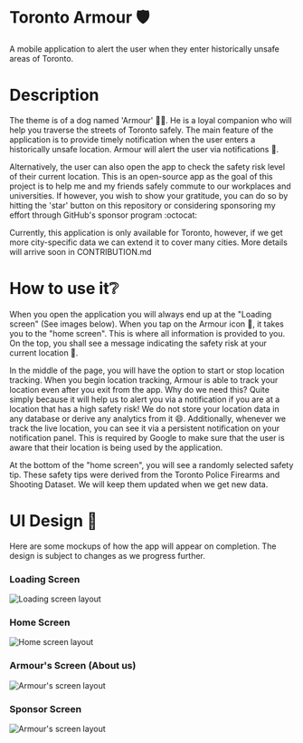 # Toronto Armour 🛡️
A mobile application to alert the user when they enter historically unsafe areas of Toronto.

# Description
The theme is of a dog named 'Armour' 🐕‍🦺. He is a loyal companion who will help you traverse the streets of Toronto safely. The main feature of the application is to provide timely notification when the user enters a historically unsafe location. Armour will alert the user via notifications 🔔.

Alternatively, the user can also open the app to check the safety risk level of their current location. This is an open-source app as the goal of this project is to help me and my friends safely commute to our workplaces and universities. If however, you wish to show your gratitude, you can do so by hitting the 'star' button on this repository or considering sponsoring my effort through GitHub's sponsor program :octocat:

Currently, this application is only available for Toronto, however, if we get more city-specific data we can extend it to cover many cities. More details will arrive soon in CONTRIBUTION.md

# How to use it❔
When you open the application you will always end up at the "Loading screen" (See images below). When you tap on the Armour icon 🦮, it takes you to the "home screen". This is where all information is provided to you. On the top, you shall see a message indicating the safety risk at your current location 📍.

In the middle of the page, you will have the option to start or stop location tracking. When you begin location tracking, Armour is able to track your location even after you exit from the app. Why do we need this? Quite simply because it will help us to alert you via a notification if you are at a location that has a high safety risk! We do not store your location data in any database or derive any analytics from it 😄. Additionally, whenever we track the live location, you can see it via a persistent notification on your notification panel. This is required by Google to make sure that the user is aware that their location is being used by the application.

At the bottom of the "home screen", you will see a randomly selected safety tip. These safety tips were derived from the Toronto Police Firearms and Shooting Dataset. We will keep them updated when we get new data.

# UI Design 🎨
Here are some mockups of how the app will appear on completion. The design is subject to changes as we progress further.

### Loading Screen
![Loading screen layout](https://github.com/pandyah5/StaySafe/blob/main/images/app_layout/LoadingPage.png?raw=true)

### Home Screen
![Home screen layout](https://github.com/pandyah5/StaySafe/blob/main/images/app_layout/HomeScreen.png?raw=true)

### Armour's Screen (About us)
![Armour's screen layout](https://github.com/pandyah5/StaySafe/blob/main/images/app_layout/ArmourScreen.png?raw=true)

### Sponsor Screen
![Armour's screen layout](https://github.com/pandyah5/StaySafe/blob/main/images/app_layout/SponsorScreen.png?raw=true)
